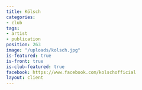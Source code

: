 ```yaml
---
title: Kölsch
categories:
- club
tags:
- artist
- publication
position: 263
image: "/uploads/kolsch.jpg"
is-featured: true
is-front: true
is-club-featured: true
facebook: https://www.facebook.com/kolschofficial
layout: client
---
```


